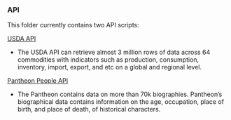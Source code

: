 ### API
This folder currently contains two API scripts:

[USDA API](https://apps.fas.usda.gov/opendata/swagger/ui/index#!/PSD32Data32API324532Production4432Supply32and32Distribution32Forecast32Data32of32World32Agricultural32Commodities/PSDData_GetCommodityDataByYear)
- The USDA API can retrieve almost 3 million rows of data across 64 commodities with indicators such as production, consumption, inventory, import, export, and etc on a global and regional level.

[Pantheon People API](https://pantheon.world/data/api)
- The Pantheon contains data on more than 70k biographies. Pantheon’s biographical data contains information on the age, occupation, place of birth, and place of death, of historical characters.
